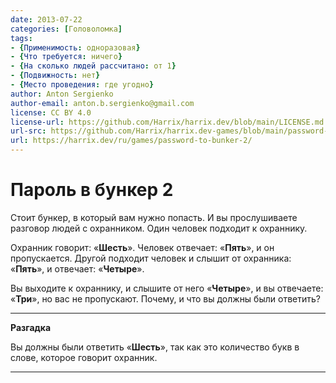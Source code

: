 ```yaml
---
date: 2013-07-22
categories: [Головоломка]
tags:
- {Применимость: одноразовая}
- {Что требуется: ничего}
- {На сколько людей рассчитано: от 1}
- {Подвижность: нет}
- {Место проведения: где угодно}
author: Anton Sergienko
author-email: anton.b.sergienko@gmail.com
license: CC BY 4.0
license-url: https://github.com/Harrix/harrix.dev/blob/main/LICENSE.md
url-src: https://github.com/Harrix/harrix.dev-games/blob/main/password-to-bunker-2/password-to-bunker-2.md
url: https://harrix.dev/ru/games/password-to-bunker-2/
---
```


# Пароль в бункер 2

Стоит бункер, в который вам нужно попасть. И вы прослушиваете разговор людей с охранником. Один человек подходит к охраннику.

Охранник говорит: «**Шесть**». Человек отвечает: «**Пять**», и он пропускается. Другой подходит человек и слышит от охранника: «**Пять**», и отвечает: «**Четыре**».

Вы выходите к охраннику, и слышите от него «**Четыре**», и вы отвечаете: «**Три**», но вас не пропускают. Почему, и что вы должны были ответить?

---

**Разгадка** <!-- !details -->

Вы должны были ответить «**Шесть**», так как это количество букв в слове, которое говорит охранник.

---
